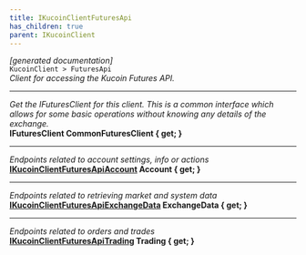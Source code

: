 ```yaml
---
title: IKucoinClientFuturesApi
has_children: true
parent: IKucoinClient
---
```

*[generated documentation]*  
`KucoinClient > FuturesApi`  
*Client for accessing the Kucoin Futures API.*
  
***
*Get the IFuturesClient for this client. This is a common interface which allows for some basic operations without knowing any details of the exchange.*  
**IFuturesClient CommonFuturesClient { get; }**  
***
*Endpoints related to account settings, info or actions*  
**[IKucoinClientFuturesApiAccount](IKucoinClientFuturesApiAccount.html) Account { get; }**  
***
*Endpoints related to retrieving market and system data*  
**[IKucoinClientFuturesApiExchangeData](IKucoinClientFuturesApiExchangeData.html) ExchangeData { get; }**  
***
*Endpoints related to orders and trades*  
**[IKucoinClientFuturesApiTrading](IKucoinClientFuturesApiTrading.html) Trading { get; }**  
